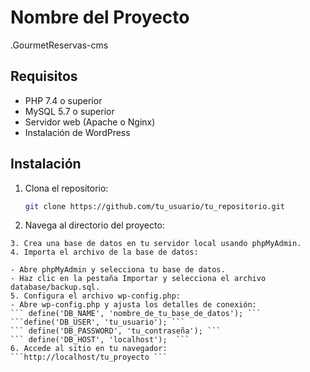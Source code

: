 # Nombre del Proyecto
.GourmetReservas-cms

## Requisitos

- PHP 7.4 o superior
- MySQL 5.7 o superior
- Servidor web (Apache o Nginx)
- Instalación de WordPress

## Instalación

1. Clona el repositorio:

   ```bash
   git clone https://github.com/tu_usuario/tu_repositorio.git

2. Navega al directorio del proyecto:
  ```cd tu_repositorio
3. Crea una base de datos en tu servidor local usando phpMyAdmin.
4. Importa el archivo de la base de datos:

- Abre phpMyAdmin y selecciona tu base de datos.
 - Haz clic en la pestaña Importar y selecciona el archivo database/backup.sql.
5. Configura el archivo wp-config.php:
 - Abre wp-config.php y ajusta los detalles de conexión:
 ``` define('DB_NAME', 'nombre_de_tu_base_de_datos'); ```
 ```define('DB_USER', 'tu_usuario'); ```
 ``` define('DB_PASSWORD', 'tu_contraseña'); ```
 ``` define('DB_HOST', 'localhost');  ```
6. Accede al sitio en tu navegador:
 ```http://localhost/tu_proyecto ```

